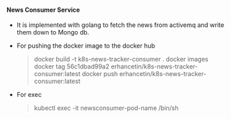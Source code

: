 #### News Consumer Service
 - It is implemented with golang to fetch the news from activemq and write them down to Mongo db.

- For pushing the docker image to the docker hub 
  > docker build -t k8s-news-tracker-consumer .
  > docker images
  > docker tag 56c1dbad99a2 erhancetin/k8s-news-tracker-consumer:latest
  > docker push erhancetin/k8s-news-tracker-consumer:latest


- For exec
  > kubectl exec -it newsconsumer-pod-name  /bin/sh   
